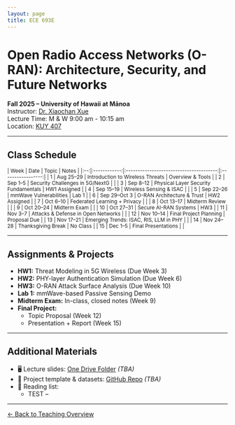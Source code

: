 ```yaml
---
layout: page
title: ECE 693E 
---
```


# Open Radio Access Networks (O-RAN): Architecture, Security, and Future Networks
**Fall 2025 – University of Hawaii at Mānoa**  
Instructor: [Dr. Xiaochan Xue](https://xueshannon.github.io/)  
Lecture Time:  M & W  9:00 am - 10:15 am  
Location: [KUY 407](https://manoa.hawaii.edu/campus-environments/kuykendall-hall/)

---

## Class Schedule

<small>
| Week |       Date       |                 Topic                   |       Notes       |
|:--:|:------------:|:---------------------------------------:|:-----------------:|
| 1  | Aug 25–29    | Introduction to Wireless Threats        | Overview & Tools  |
| 2  | Sep 1–5      | Security Challenges in 5G/NextG         |                   |
| 3  | Sep 8–12     | Physical Layer Security Fundamentals    | HW1 Assigned      |
| 4  | Sep 15–19    | Wireless Sensing & ISAC                 |                   |
| 5  | Sep 22–26    | mmWave Vulnerabilities                  | Lab 1             |
| 6  | Sep 29–Oct 3 | O-RAN Architecture & Trust              | HW2 Assigned      |
| 7  | Oct 6–10     | Federated Learning + Privacy            |                   |
| 8  | Oct 13–17    | Midterm Review                          |                   |
| 9  | Oct 20–24    | Midterm Exam                            |                   |
| 10 | Oct 27–31    | Secure AI-RAN Systems                   | HW3               |
| 11 | Nov 3–7      | Attacks & Defense in Open Networks      |                   |
| 12 | Nov 10–14    | Final Project Planning                  | Proposal Due      |
| 13 | Nov 17–21    | Emerging Trends: ISAC, RIS, LLM in PHY  |                   |
| 14 | Nov 24–28    | Thanksgiving Break                      | No Class          |
| 15 | Dec 1–5      | Final Presentations                     |                   |
</small>

---

## Assignments & Projects

- **HW1:** Threat Modeling in 5G Wireless (Due Week 3)  
- **HW2:** PHY-layer Authentication Simulation (Due Week 6)  
- **HW3:** O-RAN Attack Surface Analysis (Due Week 10)  
- **Lab 1:** mmWave-based Passive Sensing Demo  
- **Midterm Exam:** In-class, closed notes (Week 9)  
- **Final Project:**  
  - Topic Proposal (Week 12)  
  - Presentation + Report (Week 15)

---

## Additional Materials

- 🖥️ Lecture slides: [One Drive Folder](#) *(TBA)*  
- 📁 Project template & datasets: [GitHub Repo](#) *(TBA)*  
- 📖 Reading list:
  - TEST – 

---

[← Back to Teaching Overview](../teaching.md)